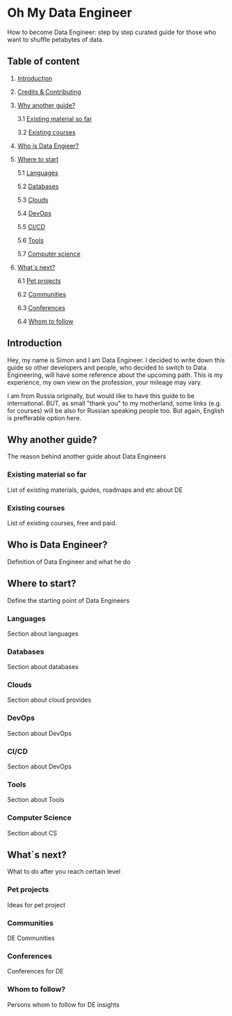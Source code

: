 # Oh My Data Engineer
How to become Data Engineer: step by step curated guide for those who want to shuffle petabytes of data.

## Table of content
1. [Introduction](#introduction)

2. [Credits & Contributing](#credits_contibuting)

3. [Why another guide?](#new_guide)

    3.1 [Existing material so far](#existing_material)

    3.2 [Existing courses](#existing_courses)

4. [Who is Data Engieer?](#what_is_de)

5. [Where to start](#where_to_start)

    5.1 [Languages](#languages)

    5.2 [Databases](#databases)

    5.3 [Clouds](#clouds)

    5.4 [DevOps](#devops)

    5.5 [CI/CD](#cicd)

    5.6 [Tools](#tools)

    5.7 [Computer science](#computer_science)

6. [What`s next?](#what_next)

    6.1 [Pet projects](#pet_projects)

    6.2 [Communities](#communities)

    6.3 [Conferences](#conferences)

    6.4 [Whom to follow](#whom_to_follow)

## Introduction <a name="introduction"></a>
Hey, my name is Simon and I am Data Engineer. I decided to write down this guide so other developers and people, who decided to switch to Data Engineering, will have some reference about the upcoming path. This is my experience, my own view on the profession, your mileage may vary.

I am from Russia originally, but would like to have this guide to be international. BUT, as small "thank you" to my motherland, some links (e.g. for courses) will be also for Russian speaking people too. But again, English is prefferable option here.

## Why another guide? <a name="new_guide"></a>
The reason behind another guide about Data Engineers

### Existing material so far <a name="existing_material"></a>
List of existing materials, guides, roadmaps and etc about DE

### Existing courses 
List of existing courses, free and paid.
## Who is Data Engineer? <a name="what_is_de"></a>
Definition of Data Engineer and what he do

## Where to start? <a name="where_to_start"></a>
Define the starting point of Data Engineers

### Languages
Section about languages

### Databases
Section about databases

### Clouds
Section about cloud provides

### DevOps
Section about DevOps

### CI/CD
Section about DevOps

### Tools
Section about Tools

### Computer Science
Section about CS

## What`s next?
What to do after you reach certain level

### Pet projects
Ideas for pet project

### Communities
DE Communities

### Conferences
Conferences for DE

### Whom to follow?
Persons whom to follow for DE insights